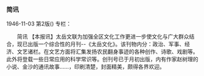 ### 简讯

1946-11-03
第2版()
专栏：

　　简讯
    【本报讯】太岳文联为加强全区文化工作更进一步使文化与广大群众结合，现已出版一个综合性的月刊--《太岳文化》。该刊物内分：政治、军事、经济、文艺诸栏。在文艺方面将汇集发扬农民翻身事迹的各种创作、诗歌、戏剧等。此外将登载一些日常应用的科学常识等。创刊号已于月初出版，内有作家赵树理的小说、金沙的通讯故事……，印刷清楚，封面精美，颇得各界欢迎。
